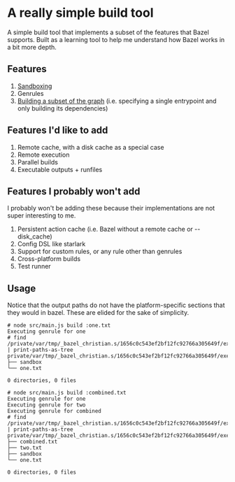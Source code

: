 # A really simple build tool

A simple build tool that implements a subset of the features that Bazel supports. Built as a learning tool to help me understand how Bazel works in a bit more depth.

## Features

1. [Sandboxing](https://github.com/christianscott/a-really-simple-build-tool/blob/master/src/SandboxedActionExecutor.js#L18-L53)
1. Genrules
1. [Building a subset of the graph](https://github.com/christianscott/a-really-simple-build-tool/blob/master/src/main.js#L106-L107) (i.e. specifying a single entrypoint and only building its dependencies)

## Features I'd like to add

1. Remote cache, with a disk cache as a special case
1. Remote execution
1. Parallel builds
1. Executable outputs + runfiles

## Features I probably won't add

I probably won't be adding these because their implementations are not super interesting to me.

1. Persistent action cache (i.e. Bazel without a remote cache or --disk_cache)
1. Config DSL like starlark
1. Support for custom rules, or any rule other than genrules
1. Cross-platform builds
1. Test runner

## Usage

Notice that the output paths do not have the platform-specific sections that they would in bazel. These are elided for the sake of simplicity.

```
# node src/main.js build :one.txt
Executing genrule for one
# find /private/var/tmp/_bazel_christian.s/1656c0c543ef2bf12fc92766a305649f/execroot | print-paths-as-tree
private/var/tmp/_bazel_christian.s/1656c0c543ef2bf12fc92766a305649f/execroot
├── sandbox
└── one.txt

0 directories, 0 files

# node src/main.js build :combined.txt
Executing genrule for one
Executing genrule for two
Executing genrule for combined
# find /private/var/tmp/_bazel_christian.s/1656c0c543ef2bf12fc92766a305649f/execroot | print-paths-as-tree
private/var/tmp/_bazel_christian.s/1656c0c543ef2bf12fc92766a305649f/execroot
├── combined.txt
├── two.txt
├── sandbox
└── one.txt

0 directories, 0 files
```
